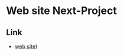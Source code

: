 # Web site Next-Project



## Link
-   [web site](https://next-project-irvtfpu1j-artemhorbunov1234.vercel.app/))
